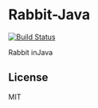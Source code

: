 # Rabbit-Java

[![Build Status](https://travis-ci.org/Rabbit-Converter/Rabbit-Java.svg?branch=master)](https://travis-ci.org/Rabbit-Converter/Rabbit-Java)

Rabbit inJava

## License
MIT
